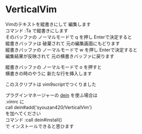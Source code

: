 # VerticalVim  
Vimのテキストを縱書きにして 編集します  
コマンド :Ta で縱書きにします  
そのバッファの ノーマルモードで q を押し Enterで決定すると  
縱書きバッファは 破棄されて 元の編集画面にもどります  
縱書きバッファの ノーマルモードで w を押し Enterで決定すると  
編集結果が反映されて 元の横書きバッファに戻ります  

縱書きバッファの ノーマルモードで o を押すと  
横書きの時のやうに 新たな行を挿入します  

このスクリプトは vim9scriptでつくりました  

プラグインマネージャーの [dein](https://github.com/Shougo/dein.vim) を使ふ場合は  
.vimrc に  
call dein#add('syouzan420/VerticalVim')  
を加へてください  
コマンド :call dein#install()  
で インストールできると思ひます
